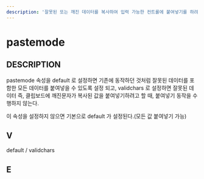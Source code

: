 ```yaml
---
description: '잘못된 또는 깨진 데이터를 복사하여 입력 가능한 컨트롤에 붙여넣기를 하려고 할 때, 잘못된 데이터를 붙여넣을 지 유무를 설정하는 속성이다.'
---
```


# pastemode

## DESCRIPTION

pastemode 속성을 default 로 설정하면 기존에 동작하던 것처럼 잘못된 데이터를 포함한 모든 데이터를 붙여넣을 수 있도록 설정 되고, validchars 로 설정하면 잘못된 데이터 즉, 클립보드에 깨진문자가 복사된 값을 붙여넣기하려고 할 때, 붙여넣기 동작을 수행하지 않는다.

이 속성을 설정하지 않으면 기본으로 default 가 설정된다.\(모든 값 붙여넣기 가능\)

## V

default / validchars

## E



